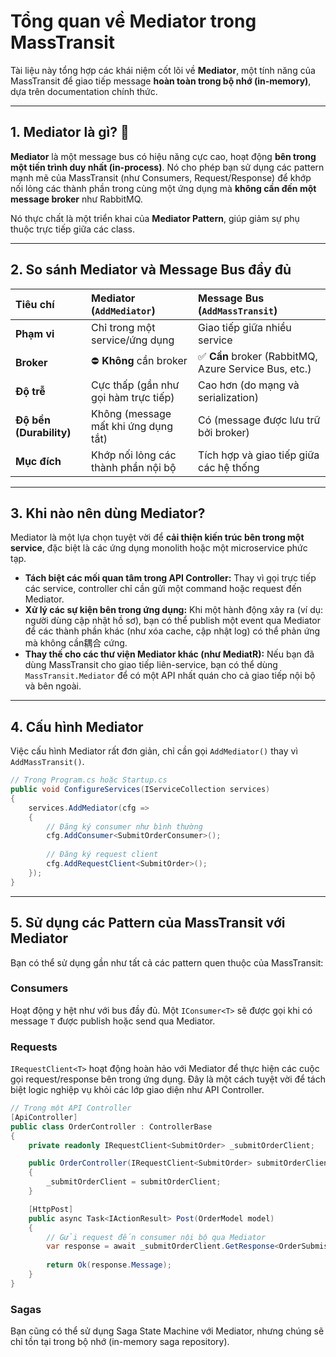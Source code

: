 # Tổng quan về Mediator trong MassTransit

Tài liệu này tổng hợp các khái niệm cốt lõi về **Mediator**, một tính năng của MassTransit để giao tiếp message **hoàn toàn trong bộ nhớ (in-memory)**, dựa trên documentation chính thức.

---

## 1. Mediator là gì? 🧠

**Mediator** là một message bus có hiệu năng cực cao, hoạt động **bên trong một tiến trình duy nhất (in-process)**. Nó cho phép bạn sử dụng các pattern mạnh mẽ của MassTransit (như Consumers, Request/Response) để khớp nối lỏng các thành phần trong cùng một ứng dụng mà **không cần đến một message broker** như RabbitMQ.

Nó thực chất là một triển khai của **Mediator Pattern**, giúp giảm sự phụ thuộc trực tiếp giữa các class.



---

## 2. So sánh Mediator và Message Bus đầy đủ

| Tiêu chí | Mediator (`AddMediator`) | Message Bus (`AddMassTransit`) |
| :--- | :--- | :--- |
| **Phạm vi** | Chỉ trong một service/ứng dụng | Giao tiếp giữa nhiều service |
| **Broker** | ⛔ **Không** cần broker | ✅ **Cần** broker (RabbitMQ, Azure Service Bus, etc.) |
| **Độ trễ** | Cực thấp (gần như gọi hàm trực tiếp) | Cao hơn (do mạng và serialization) |
| **Độ bền (Durability)** | Không (message mất khi ứng dụng tắt) | Có (message được lưu trữ bởi broker) |
| **Mục đích** | Khớp nối lỏng các thành phần nội bộ | Tích hợp và giao tiếp giữa các hệ thống |

---

## 3. Khi nào nên dùng Mediator?

Mediator là một lựa chọn tuyệt vời để **cải thiện kiến trúc bên trong một service**, đặc biệt là các ứng dụng monolith hoặc một microservice phức tạp.

* **Tách biệt các mối quan tâm trong API Controller:** Thay vì gọi trực tiếp các service, controller chỉ cần gửi một command hoặc request đến Mediator.
* **Xử lý các sự kiện bên trong ứng dụng:** Khi một hành động xảy ra (ví dụ: người dùng cập nhật hồ sơ), bạn có thể publish một event qua Mediator để các thành phần khác (như xóa cache, cập nhật log) có thể phản ứng mà không cần耦合 cứng.
* **Thay thế cho các thư viện Mediator khác (như MediatR):** Nếu bạn đã dùng MassTransit cho giao tiếp liên-service, bạn có thể dùng `MassTransit.Mediator` để có một API nhất quán cho cả giao tiếp nội bộ và bên ngoài.

---

## 4. Cấu hình Mediator

Việc cấu hình Mediator rất đơn giản, chỉ cần gọi `AddMediator()` thay vì `AddMassTransit()`.

```csharp
// Trong Program.cs hoặc Startup.cs
public void ConfigureServices(IServiceCollection services)
{
    services.AddMediator(cfg =>
    {
        // Đăng ký consumer như bình thường
        cfg.AddConsumer<SubmitOrderConsumer>();
        
        // Đăng ký request client
        cfg.AddRequestClient<SubmitOrder>();
    });
}
```

---

## 5. Sử dụng các Pattern của MassTransit với Mediator

Bạn có thể sử dụng gần như tất cả các pattern quen thuộc của MassTransit:

### Consumers
Hoạt động y hệt như với bus đầy đủ. Một `IConsumer<T>` sẽ được gọi khi có message `T` được publish hoặc send qua Mediator.

### Requests
`IRequestClient<T>` hoạt động hoàn hảo với Mediator để thực hiện các cuộc gọi request/response bên trong ứng dụng. Đây là một cách tuyệt vời để tách biệt logic nghiệp vụ khỏi các lớp giao diện như API Controller.

```csharp
// Trong một API Controller
[ApiController]
public class OrderController : ControllerBase
{
    private readonly IRequestClient<SubmitOrder> _submitOrderClient;

    public OrderController(IRequestClient<SubmitOrder> submitOrderClient)
    {
        _submitOrderClient = submitOrderClient;
    }

    [HttpPost]
    public async Task<IActionResult> Post(OrderModel model)
    {
        // Gửi request đến consumer nội bộ qua Mediator
        var response = await _submitOrderClient.GetResponse<OrderSubmissionAccepted>(model);
        
        return Ok(response.Message);
    }
}
```

### Sagas
Bạn cũng có thể sử dụng Saga State Machine với Mediator, nhưng chúng sẽ chỉ tồn tại trong bộ nhớ (in-memory saga repository).